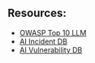 ## Resources:
- [OWASP Top 10 LLM](https://genai.owasp.org/resource/owasp-top-10-for-llm-applications-2025/)
- [AI Incident DB](https://incidentdatabase.ai/apps/incidents/)
- [AI Vulnerability DB](https://avidml.org/database/)